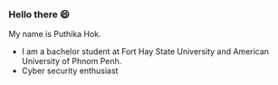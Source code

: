 ### Hello there :smile:

My name is Puthika Hok.
- I am a bachelor student at Fort Hay State University and American University of Phnom Penh.
- Cyber security enthusiast

